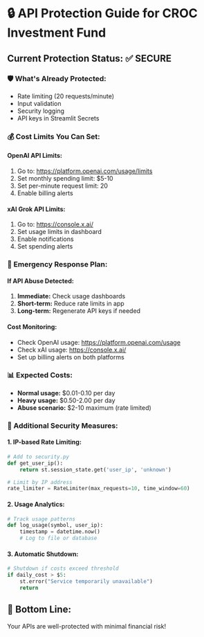 # 🔒 API Protection Guide for CROC Investment Fund

## Current Protection Status: ✅ SECURE

### 🛡️ What's Already Protected:
- Rate limiting (20 requests/minute)
- Input validation
- Security logging
- API keys in Streamlit Secrets

### 💰 Cost Limits You Can Set:

#### OpenAI API Limits:
1. Go to: https://platform.openai.com/usage/limits
2. Set monthly spending limit: $5-10
3. Set per-minute request limit: 20
4. Enable billing alerts

#### xAI Grok API Limits:
1. Go to: https://console.x.ai/
2. Set usage limits in dashboard
3. Enable notifications
4. Set spending alerts

### 🚨 Emergency Response Plan:

#### If API Abuse Detected:
1. **Immediate:** Check usage dashboards
2. **Short-term:** Reduce rate limits in app
3. **Long-term:** Regenerate API keys if needed

#### Cost Monitoring:
- Check OpenAI usage: https://platform.openai.com/usage
- Check xAI usage: https://console.x.ai/
- Set up billing alerts on both platforms

### 📊 Expected Costs:
- **Normal usage:** $0.01-0.10 per day
- **Heavy usage:** $0.50-2.00 per day
- **Abuse scenario:** $2-10 maximum (rate limited)

### 🔧 Additional Security Measures:

#### 1. IP-based Rate Limiting:
```python
# Add to security.py
def get_user_ip():
    return st.session_state.get('user_ip', 'unknown')

# Limit by IP address
rate_limiter = RateLimiter(max_requests=10, time_window=60)
```

#### 2. Usage Analytics:
```python
# Track usage patterns
def log_usage(symbol, user_ip):
    timestamp = datetime.now()
    # Log to file or database
```

#### 3. Automatic Shutdown:
```python
# Shutdown if costs exceed threshold
if daily_cost > $5:
    st.error("Service temporarily unavailable")
    return
```

## 🎯 Bottom Line:
Your APIs are well-protected with minimal financial risk!
